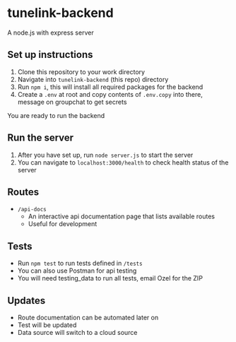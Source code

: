 # tunelink-backend
A node.js with express server
## Set up instructions

1. Clone this repository to your work directory
2. Navigate into `tunelink-backend` (this repo) directory
3. Run `npm i`, this will install all required packages for the backend
4. Create a `.env` at root and copy contents of `.env.copy` into there, message on groupchat to get secrets

You are ready to run the backend

## Run the server

1. After you have set up, run `node server.js` to start the server
2. You can navigate to `localhost:3000/health` to check health status of the server

## Routes
- `/api-docs`
    - An interactive api documentation page that lists available routes
    - Useful for development

## Tests

- Run `npm test` to run tests defined in `/tests`
- You can also use Postman for api testing
- You will need testing_data to run all tests, email Ozel for the ZIP

## Updates
- Route documentation can be automated later on
- Test will be updated
- Data source will switch to a cloud source
